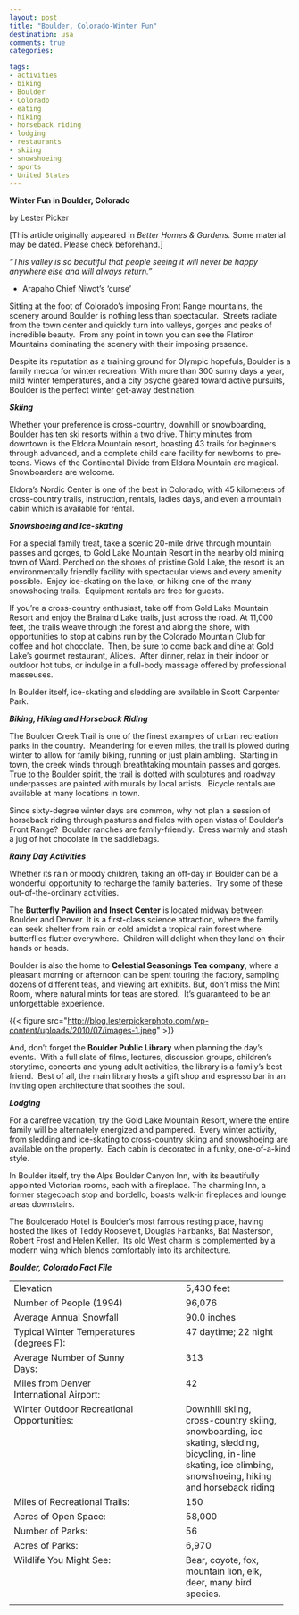 ```yaml
---
layout: post
title: "Boulder, Colorado-Winter Fun"
destination: usa
comments: true
categories:

tags:
- activities
- biking
- Boulder
- Colorado
- eating
- hiking
- horseback riding
- lodging
- restaurants
- skiing
- snowshoeing
- sports
- United States
---
```

<strong>Winter Fun in Boulder, Colorado</strong>

by Lester Picker

[This article originally appeared in <em>Better Homes &amp; Gardens. </em>Some material may be dated. Please check beforehand.]

<em>“This valley is so beautiful that people seeing it will never be happy anywhere else and will always return.”</em>

- Arapaho Chief Niwot’s ‘curse’

Sitting at the foot of Colorado’s imposing Front Range mountains, the scenery around Boulder is nothing less than spectacular.  Streets radiate from the town center and quickly turn into valleys, gorges and peaks of incredible beauty.  From any point in town you can see the Flatiron Mountains dominating the scenery with their imposing presence.

Despite its reputation as a training ground for Olympic hopefuls, Boulder is a family mecca for winter recreation. With more than 300 sunny days a year, mild winter temperatures, and a city psyche geared toward active pursuits, Boulder is the perfect winter get-away destination.

<strong><em>Skiing</em></strong>

Whether your preference is cross-country, downhill or snowboarding, Boulder has ten ski resorts within a two drive. Thirty minutes from downtown is the Eldora Mountain resort, boasting 43 trails for beginners through advanced, and a complete child care facility for newborns to pre-teens. Views of the Continental Divide from Eldora Mountain are magical. Snowboarders are welcome.

Eldora’s Nordic Center is one of the best in Colorado, with 45 kilometers of cross-country trails, instruction, rentals, ladies days, and even a mountain cabin which is available for rental.

<strong><em>Snowshoeing and Ice-skating</em></strong>

For a special family treat, take a scenic 20-mile drive through mountain passes and gorges, to Gold Lake Mountain Resort in the nearby old mining town of Ward. Perched on the shores of pristine Gold Lake, the resort is an environmentally friendly facility with spectacular views and every amenity possible.  Enjoy ice-skating on the lake, or hiking one of the many snowshoeing trails.  Equipment rentals are free for guests.

If you’re a cross-country enthusiast, take off from Gold Lake Mountain Resort and enjoy the Brainard Lake trails, just across the road. At 11,000 feet, the trails weave through the forest and along the shore, with opportunities to stop at cabins run by the Colorado Mountain Club for coffee and hot chocolate.  Then, be sure to come back and dine at Gold Lake’s gourmet restaurant, Alice’s.  After dinner, relax in their indoor or outdoor hot tubs, or indulge in a full-body massage offered by professional masseuses.

In Boulder itself, ice-skating and sledding are available in Scott Carpenter Park.

<strong><em>Biking, Hiking and Horseback Riding</em></strong>

The Boulder Creek Trail is one of the finest examples of urban recreation parks in the country.  Meandering for eleven miles, the trail is plowed during winter to allow for family biking, running or just plain ambling.  Starting in town, the creek winds through breathtaking mountain passes and gorges.  True to the Boulder spirit, the trail is dotted with sculptures and roadway underpasses are painted with murals by local artists.  Bicycle rentals are available at many locations in town.

Since sixty-degree winter days are common, why not plan a session of horseback riding through pastures and fields with open vistas of Boulder’s Front Range?  Boulder ranches are family-friendly.  Dress warmly and stash a jug of hot chocolate in the saddlebags.

<strong><em>Rainy Day Activities</em></strong>

Whether its rain or moody children, taking an off-day in Boulder can be a wonderful opportunity to recharge the family batteries.  Try some of these out-of-the-ordinary activities.

The <strong>Butterfly Pavilion and Insect Center</strong> is located midway between Boulder and Denver. It is a first-class science attraction, where the family can seek shelter from rain or cold amidst a tropical rain forest where butterflies flutter everywhere.  Children will delight when they land on their hands or heads.

Boulder is also the home to <strong>Celestial Seasonings Tea company</strong>, where a pleasant morning or afternoon can be spent touring the factory, sampling dozens of different teas, and viewing art exhibits. But, don’t miss the Mint Room, where natural mints for teas are stored.  It’s guaranteed to be an unforgettable experience.

{{< figure src="http://blog.lesterpickerphoto.com/wp-content/uploads/2010/07/images-1.jpeg" >}}

And, don’t forget the <strong>Boulder Public Library</strong> when planning the day’s events.  With a full slate of films, lectures, discussion groups, children’s storytime, concerts and young adult activities, the library is a family’s best friend.  Best of all, the main library hosts a gift shop and espresso bar in an inviting open architecture that soothes the soul.

<strong><em>Lodging</em></strong>

For a carefree vacation, try the Gold Lake Mountain Resort, where the entire family will be alternately energized and pampered.  Every winter activity, from sledding and ice-skating to cross-country skiing and snowshoeing are available on the property.  Each cabin is decorated in a funky, one-of-a-kind style.

In Boulder itself, try the Alps Boulder Canyon Inn, with its beautifully appointed Victorian rooms, each with a fireplace. The charming Inn, a former stagecoach stop and bordello, boasts walk-in fireplaces and lounge areas downstairs.

The Boulderado Hotel is Boulder’s most famous resting place, having hosted the likes of Teddy Roosevelt, Douglas Fairbanks, Bat Masterson, Robert Frost and Helen Keller.  Its old West charm is complemented by a modern wing which blends comfortably into its architecture.

<strong><em>Boulder, Colorado Fact File</em></strong>
<table border="0" cellspacing="0" cellpadding="0"><tbody>
<tr>
<td width="235" valign="top">Elevation</td>
<td width="41" valign="top"></td>
<td width="167" valign="top">5,430 feet</td>
</tr>
<tr>
<td width="235" valign="top">Number of People (1994)</td>
<td width="41" valign="top"></td>
<td width="167" valign="top">96,076</td>
</tr>
<tr>
<td width="235" valign="top">Average Annual Snowfall</td>
<td width="41" valign="top"></td>
<td width="167" valign="top">90.0 inches</td>
</tr>
<tr>
<td width="235" valign="top">Typical Winter Temperatures (degrees F):</td>
<td width="41" valign="top"></td>
<td width="167" valign="top">47 daytime; 22 night</td>
</tr>
<tr>
<td width="235" valign="top">Average Number of Sunny Days:</td>
<td width="41" valign="top"></td>
<td width="167" valign="top">313</td>
</tr>
<tr>
<td width="235" valign="top">Miles from Denver International Airport:</td>
<td width="41" valign="top"></td>
<td width="167" valign="top">42</td>
</tr>
<tr>
<td width="235" valign="top">Winter Outdoor Recreational Opportunities:</td>
<td width="41" valign="top"></td>
<td width="167" valign="top">Downhill skiing, cross-country skiing, snowboarding, ice   skating, sledding, bicycling, in-line skating, ice climbing, snowshoeing,   hiking and horseback riding</td>
</tr>
<tr>
<td width="235" valign="top">Miles of Recreational Trails:</td>
<td width="41" valign="top"></td>
<td width="167" valign="top">150</td>
</tr>
<tr>
<td width="235" valign="top">Acres of Open Space:</td>
<td width="41" valign="top"></td>
<td width="167" valign="top">58,000</td>
</tr>
<tr>
<td width="235" valign="top">Number of Parks:</td>
<td width="41" valign="top"></td>
<td width="167" valign="top">56</td>
</tr>
<tr>
<td width="235" valign="top">Acres of Parks:</td>
<td width="41" valign="top"></td>
<td width="167" valign="top">6,970</td>
</tr>
<tr>
<td width="235" valign="top">Wildlife You Might See:</td>
<td width="41" valign="top"></td>
<td width="167" valign="top">Bear, coyote, fox, mountain lion, elk, deer, many bird   species.</td>
</tr>
<tr>
<td width="235" valign="top"></td>
<td width="41" valign="top"></td>
<td width="167" valign="top"></td>
</tr>
</tbody></table>